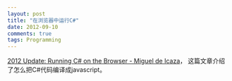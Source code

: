 ```yaml
---
layout: post
title: "在浏览器中运行C#"
date: 2012-09-10
comments: true
tags: Programming
---
```

<a href="http://tirania.org/blog/archive/2012/Sep-06.html">2012 Update: Running C# on the Browser - Miguel de Icaza</a>， 这篇文章介绍了怎么把C#代码编译成javascript。<br /><br /><br /><blockquote></blockquote>